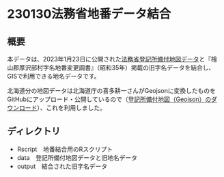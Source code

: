 # 230130法務省地番データ結合

## 概要
本データは、2023年1月23日に公開された[法務省登記所備付地図データ](https://front.geospatial.jp/houmu-chiseki/)と『檜山郡厚沢部村字名地番変更調書』（昭和35年）掲載の旧字名データを結合し、GISで利用できる地名データです。

北海道分の地図データは北海道庁の喜多耕一さんがGeojsonに変換したものをGitHubにアップロード・公開しているので（[登記所備付地図（Geojson）のダウンロード](https://koukita.github.io/touki_map_hokkaido/index_link.html?fbclid=IwAR0QTgV2eM-y2Pdyc1tgpufsNHvjO5TpnvlCU4_pPMNprYYDuCDg36Vv-LA)）、これを利用しました。

## ディレクトリ

- Rscript　地番結合用のRスクリプト
- data　登記所備付地図データと旧地名データ
- output　結合された旧字名データ

